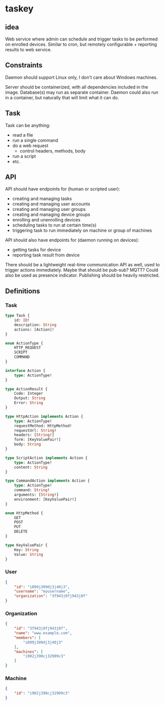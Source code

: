 # taskey

## idea
Web service where admin can schedule and trigger tasks to be performed on enrolled devices.
Similar to cron, but remotely configurable + reporting results to web service.

## Constraints
Daemon should support Linux only, I don't care about Windows machines.

Server should be containerized, with all dependencies included in the image.
Database(s) may run as separate container.
Daemon could also run in a container, but naturally that will limit what it can do.

## Task
Task can be anything:
- read a file
- run a single command
- do a web request
    - control headers, methods, body
- run a script
- etc.

## API
API should have endpoints for (human or scripted user):
- creating and managing tasks
- creating and managing user accounts
- creating and managing user groups
- creating and managing device groups
- enrolling and unenrolling devices
- scheduling tasks to run at certain time(s)
- triggering task to run immediately on machine or group of machines

API should also have endpoints for (daemon running on devices):
- getting tasks for device
- reporting task result from device

There should be a lightweight real-time communication API as well, used to trigger actions immediately.
Maybe that should be pub-sub? MQTT? Could also be used as presence indicator.
Publishing should be heavily restricted.

## Definitions
### Task
```graphql
type Task {
    id: ID!
    description: String
    actions: [Action]!
}

enum ActionType {
    HTTP_REQUEST
    SCRIPT
    COMMAND
}

interface Action {
    type: ActionType!
}

type ActionResult {
    Code: Integer
    Output: String
    Error: String
}

type HttpAction implements Action {
    type: ActionType!
    requestMethod: HttpMethod!
    requestUrl: String!
    headers: [String!]
    form: [KeyValuePair!]
    body: String
}

type ScriptAction implements Action {
    type: ActionType!
    content: String
}

type CommandAction implements Action {
    type: ActionType!
    command: String!
    arguments: [String!]
    environment: [KeyValuePair!]
}

enum HttpMethod {
    GET
    POST
    PUT
    DELETE
}

type KeyValuePair {
    Key: String
    Value: String
}
```
### User
```json
{
    "id": "i099j309dj3j40j3",
    "username": "myusername",
    "organization": "3f943j0fj943j0f"
}
```
### Organization
```json
{
    "id": "3f943j0fj943j0f",
    "name": "www.example.com",
    "members": [
        "i099j309dj3j40j3"
    ],
    "machines": [
        "i902j390cj32909c3"
    ]
}
```
### Machine
```json
{
    "id": "i902j390cj32909c3"
}
```
